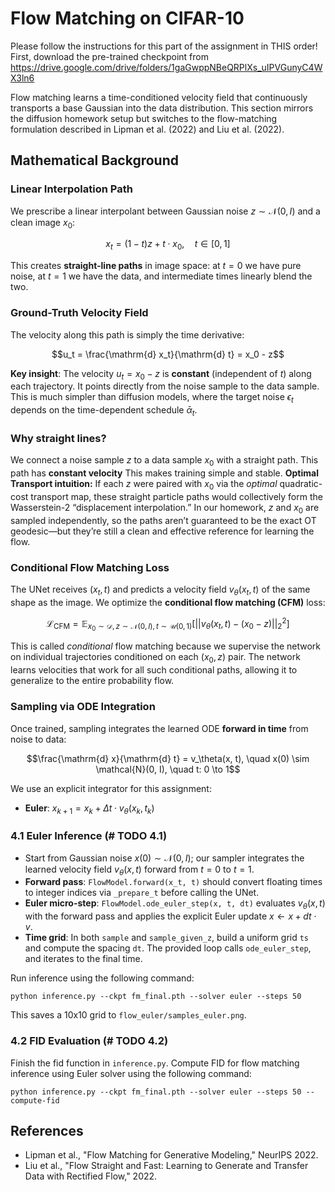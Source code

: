 # Flow Matching on CIFAR-10
Please follow the instructions for this part of the assignment in THIS order!
First, download the pre-trained checkpoint from https://drive.google.com/drive/folders/1gaGwppNBeQRPlXs_uIPVGunyC4WX3ln6

Flow matching learns a time-conditioned velocity field that continuously transports a base Gaussian into the data distribution. This section mirrors the diffusion homework setup but switches to the flow-matching formulation described in Lipman et al. (2022) and Liu et al. (2022).

## Mathematical Background

### Linear Interpolation Path
We prescribe a linear interpolant between Gaussian noise $z \sim \mathcal{N}(0, I)$ and a clean image $x_0$:

$$x_t = (1 - t) z + t \cdot x_0, \quad t \in [0,1]$$

This creates **straight-line paths** in image space: at $t=0$ we have pure noise, at $t=1$ we have the data, and intermediate times linearly blend the two.

### Ground-Truth Velocity Field
The velocity along this path is simply the time derivative:

$$u_t = \frac{\mathrm{d} x_t}{\mathrm{d} t} = x_0 - z$$

**Key insight**: The velocity $u_t = x_0 - z$ is **constant** (independent of $t$) along each trajectory. It points directly from the noise sample to the data sample. This is much simpler than diffusion models, where the target noise $\epsilon_t$ depends on the time-dependent schedule $\bar{\alpha}_t$.

### Why straight lines?

We connect a noise sample $z$ to a data sample $x_0$ with a straight path. This path has **constant velocity** 
This makes training simple and stable. **Optimal Transport intuition:** If each $z$ were paired with $x_0$ via the *optimal* quadratic-cost transport map, these straight particle paths would collectively form the Wasserstein-2 “displacement interpolation.” In our homework, $z$ and $x_0$ are sampled independently, so the paths aren’t guaranteed to be the exact OT geodesic—but they’re still a clean and effective reference for learning the flow.


### Conditional Flow Matching Loss
The UNet receives $(x_t, t)$ and predicts a velocity field $v_\theta(x_t, t)$ of the same shape as the image. We optimize the **conditional flow matching (CFM)** loss:

$$
\mathcal{L}_{\mathrm{CFM}}
= \mathbb{E}_{x_0 \sim \mathcal{D}, z \sim \mathcal{N}(0, I), t \sim \mathcal{U}(0,1)}
\left[ || v_{\theta}(x_t, t) - (x_0 - z) ||_2^2 \right]
$$



This is called *conditional* flow matching because we supervise the network on individual trajectories conditioned on each $(x_0, z)$ pair. The network learns velocities that work for all such conditional paths, allowing it to generalize to the entire probability flow.

### Sampling via ODE Integration
Once trained, sampling integrates the learned ODE **forward in time** from noise to data:

$$\frac{\mathrm{d} x}{\mathrm{d} t} = v_\theta(x, t), \quad x(0) \sim \mathcal{N}(0, I), \quad t: 0 \to 1$$

We use an explicit integrator for this assignment:
- **Euler**: $x_{k+1} = x_k + \Delta t \cdot v_\theta(x_k, t_k)$

### 4.1 Euler Inference (# TODO 4.1)
- Start from Gaussian noise $x(0) \sim \mathcal{N}(0, I)$; our sampler integrates the learned velocity field $v_\theta(x, t)$ forward from $t = 0$ to $t = 1$.
- **Forward pass**: `FlowModel.forward(x_t, t)` should convert floating times to integer indices via `_prepare_t` before calling the UNet.
- **Euler micro-step**: `FlowModel.ode_euler_step(x, t, dt)` evaluates $v_\theta(x, t)$ with the forward pass and applies the explicit Euler update $x \leftarrow x + dt \cdot v$.
- **Time grid**: In both `sample` and `sample_given_z`, build a uniform grid `ts` and compute the spacing `dt`. The provided loop calls `ode_euler_step`, and iterates to the final time.

Run inference using the following command:
```
python inference.py --ckpt fm_final.pth --solver euler --steps 50
```
This saves a 10x10 grid to `flow_euler/samples_euler.png`.

### 4.2 FID Evaluation (# TODO 4.2)
Finish the fid function in `inference.py`. Compute FID for flow matching inference using Euler solver using the following command:

```
python inference.py --ckpt fm_final.pth --solver euler --steps 50 --compute-fid
```

## References
- Lipman et al., "Flow Matching for Generative Modeling," NeurIPS 2022.
- Liu et al., "Flow Straight and Fast: Learning to Generate and Transfer Data with Rectified Flow," 2022.
